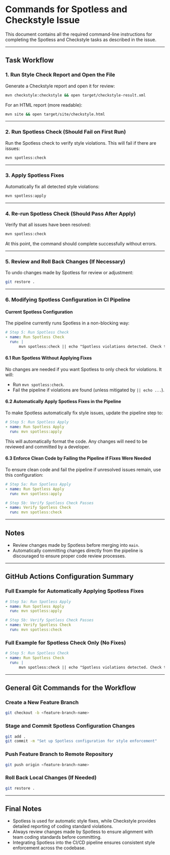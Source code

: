 
# Commands for Spotless and Checkstyle Issue

This document contains all the required command-line instructions for completing the Spotless and Checkstyle tasks as described in the issue.

---

## Task Workflow

### 1. Run Style Check Report and Open the File
Generate a Checkstyle report and open it for review:
```bash
mvn checkstyle:checkstyle && open target/checkstyle-result.xml
```

For an HTML report (more readable):
```bash
mvn site && open target/site/checkstyle.html
```

---

### 2. Run Spotless Check (Should Fail on First Run)
Run the Spotless check to verify style violations. This will fail if there are issues:
```bash
mvn spotless:check
```

---

### 3. Apply Spotless Fixes
Automatically fix all detected style violations:
```bash
mvn spotless:apply
```

---

### 4. Re-run Spotless Check (Should Pass After Apply)
Verify that all issues have been resolved:
```bash
mvn spotless:check
```

At this point, the command should complete successfully without errors.

---

### 5. Review and Roll Back Changes (If Necessary)
To undo changes made by Spotless for review or adjustment:
```bash
git restore .
```

---

### 6. Modifying Spotless Configuration in CI Pipeline

#### Current Spotless Configuration
The pipeline currently runs Spotless in a non-blocking way:
```yaml
# Step 5: Run Spotless Check
- name: Run Spotless Check
  run: |
      mvn spotless:check || echo "Spotless violations detected. Check the logs for details."
```

#### 6.1 Run Spotless Without Applying Fixes
No changes are needed if you want Spotless to only check for violations. It will:
- Run `mvn spotless:check`.
- Fail the pipeline if violations are found (unless mitigated by `|| echo ...`).

#### 6.2 Automatically Apply Spotless Fixes in the Pipeline
To make Spotless automatically fix style issues, update the pipeline step to:
```yaml
# Step 5: Run Spotless Apply
- name: Run Spotless Apply
  run: mvn spotless:apply
```

This will automatically format the code. Any changes will need to be reviewed and committed by a developer.

#### 6.3 Enforce Clean Code by Failing the Pipeline if Fixes Were Needed
To ensure clean code and fail the pipeline if unresolved issues remain, use this configuration:
```yaml
# Step 5a: Run Spotless Apply
- name: Run Spotless Apply
  run: mvn spotless:apply

# Step 5b: Verify Spotless Check Passes
- name: Verify Spotless Check
  run: mvn spotless:check
```

---

## Notes

- Review changes made by Spotless before merging into `main`.
- Automatically committing changes directly from the pipeline is discouraged to ensure proper code review processes.

---

## GitHub Actions Configuration Summary

### Full Example for Automatically Applying Spotless Fixes
```yaml
# Step 5a: Run Spotless Apply
- name: Run Spotless Apply
  run: mvn spotless:apply

# Step 5b: Verify Spotless Check Passes
- name: Verify Spotless Check
  run: mvn spotless:check
```

### Full Example for Spotless Check Only (No Fixes)
```yaml
# Step 5: Run Spotless Check
- name: Run Spotless Check
  run: |
      mvn spotless:check || echo "Spotless violations detected. Check the logs for details."
```

---

## General Git Commands for the Workflow

### Create a New Feature Branch
```bash
git checkout -b <feature-branch-name>
```

### Stage and Commit Spotless Configuration Changes
```bash
git add .
git commit -m "Set up Spotless configuration for style enforcement"
```

### Push Feature Branch to Remote Repository
```bash
git push origin <feature-branch-name>
```

### Roll Back Local Changes (If Needed)
```bash
git restore .
```

---

## Final Notes

- Spotless is used for automatic style fixes, while Checkstyle provides detailed reporting of coding standard violations.
- Always review changes made by Spotless to ensure alignment with team coding standards before committing.
- Integrating Spotless into the CI/CD pipeline ensures consistent style enforcement across the codebase.
